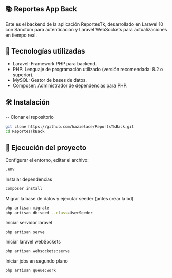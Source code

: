 ## 📚 Reportes App Back
Este es el backend de la aplicación ReportesTk, desarrollado en Laravel 10 con Sanctum para autenticación y Laravel WebSockets para actualizaciones en tiempo real.

## 🚀 Tecnologías utilizadas
- Laravel: Framework PHP para backend.
- PHP: Lenguaje de programación utilizado (versión recomendada: 8.2 o superior).
- MySQL: Gestor de bases de datos.
- Composer: Administrador de dependencias para PHP.

## 🛠️ Instalación
-- Clonar el repositorio
```sh
git clone https://github.com/hazielace/ReportsTkBack.git
cd ReportesTkBack
```
## 🚦 Ejecución del proyecto

Configurar el entorno, editar el archivo:
```sh
.env
```
Instalar dependencias
```sh
composer install
```
Migrar la base de datos y ejecutar seeder (antes crear la bd)
```sh
php artisan migrate
php artisan db:seed --class=UserSeeder
```
Iniciar servidor laravel
```sh
php artisan serve
```
Iniciar laravel webSockets
```sh
php artisan websockets:serve
```
Iniciar jobs en segundo plano
```sh
php artisan queue:work
```

